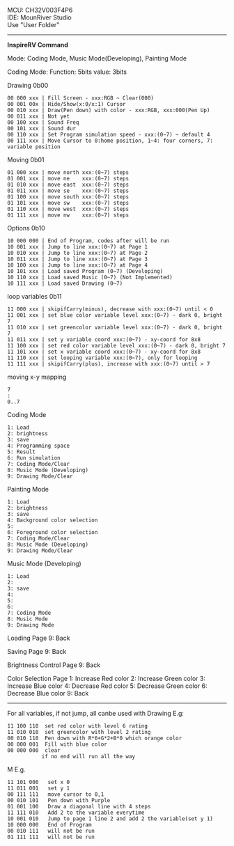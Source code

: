 MCU: CH32V003F4P6  
IDE: MounRiver Studio  
Use "User Folder"  
****

**InspireRV Command**

Mode: Coding Mode, Music Mode(Developing), Painting Mode

Coding Mode: Function: 5bits  value: 3bits

Drawing 0b00
```
00 000 xxx | Fill Screen - xxx:RGB ~ Clear(000) 
00 001 00x | Hide/Show(x:0/x:1) Cursor
00 010 xxx | Draw(Pen down) with color - xxx:RGB, xxx:000(Pen Up)
00 011 xxx | Not yet
00 100 xxx | Sound Freq
00 101 xxx | Sound dur
00 110 xxx | Set Program simulation speed - xxx:(0~7) ~ default 4
00 111 xxx | Move Cursor to 0:home position, 1~4: four corners, 7: variable position
```

Moving 0b01
```
01 000 xxx | move north xxx:(0~7) steps
01 001 xxx | move ne    xxx:(0~7) steps
01 010 xxx | move east  xxx:(0~7) steps
01 011 xxx | move se    xxx:(0~7) steps
01 100 xxx | move south xxx:(0~7) steps
01 101 xxx | move sw    xxx:(0~7) steps
01 110 xxx | move west  xxx:(0~7) steps
01 111 xxx | move nw    xxx:(0~7) steps
```

Options 0b10
```
10 000 000 | End of Program, codes after will be run
10 001 xxx | Jump to line xxx:(0~7) at Page 1
10 010 xxx | Jump to line xxx:(0~7) at Page 2
10 011 xxx | Jump to line xxx:(0~7) at Page 3
10 100 xxx | Jump to line xxx:(0~7) at Page 4
10 101 xxx | Load saved Program (0~7) (Developing)
10 110 xxx | Load saved Music (0~7) (Not Implemented)
10 111 xxx | Load saved Drawing (0~7)
```

loop variables 0b11
```
11 000 xxx | skipifCarry(minus), decrease with xxx:(0~7) until < 0
11 001 xxx | set blue color variable level xxx:(0~7) - dark 0, bright 7
11 010 xxx | set greencolor variable level xxx:(0~7) - dark 0, bright 7
11 011 xxx | set y variable coord xxx:(0~7) - xy-coord for 8x8
11 100 xxx | set red color variable level xxx:(0~7) - dark 0, bright 7
11 101 xxx | set x variable coord xxx:(0~7) - xy-coord for 8x8
11 110 xxx | set looping variable xxx:(0~7), only for looping
11 111 xxx | skipifCarry(plus), increase with xxx:(0~7) until > 7
```

moving x-y mapping
```
7
:
0..7
```

Coding Mode
```
1: Load
2: brightness
3: save
4: Programming space
5: Result
6: Run simulation
7: Coding Mode/Clear
8: Music Mode (Developing)
9: Drawing Mode/Clear
```
Painting Mode
```
1: Load
2: brightness
3: save
4: Background color selection
5: 
6: Foreground color selection
7: Coding Mode/Clear
8: Music Mode (Developing)
9: Drawing Mode/Clear
```

Music Mode (Developing)
```
1: Load
2:
3: save
4: 
5: 
6: 
7: Coding Mode
8: Music Mode
9: Drawing Mode
```

Loading Page
9: Back

Saving Page
9: Back

Brightness Control Page
9: Back

Color Selection Page
1: Increase Red color
2: Increase Green color
3: Increase Blue color
4: Decrease Red color
5: Decrease Green color
6: Decrease Blue color
9: Back


****
For all variables, if not jump, all canbe used with Drawing
E.g:
```
11 100 110  set red color with level 6 rating
11 010 010  set greencolor with level 2 rating
00 010 110  Pen down with R*6+G*2+B*0 which orange color
00 000 001  Fill with blue color
00 000 000  clear
           if no end will run all the way 
```
M
E.g.
```
11 101 000   set x 0
11 011 001   set y 1
00 111 111   move cursor to 0,1
00 010 101   Pen down with Purple
01 001 100   Draw a diagonal line with 4 steps
11 111 010   Add 2 to the variable everytime
10 001 010   Jump to page 1 line 2 and add 2 the variable(set y 1)
10 000 000   End of Program
00 010 111   will not be run
01 111 111   will not be run
```


